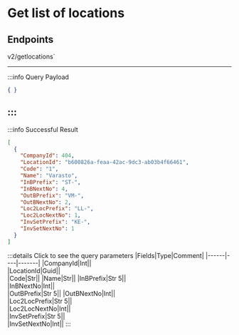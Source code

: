 # Get list of locations

## Endpoints

<!--@include: @/dist/md/api_url.md-->v2/getlocations`

---
:::info Query Payload
```json
{ }
```
:::
---
:::info Successful Result
```json
[
  {
    "CompanyId": 404,
    "LocationId": "b600826a-feaa-42ac-9dc3-ab03b4f66461",
    "Code": "1",
    "Name": "Varasto",
    "InBPrefix": "ST-",
    "InBNextNo": 4,
    "OutBPrefix": "VM-",
    "OutBNextNo": 2,
    "Loc2LocPrefix": "LL-",
    "Loc2LocNextNo": 1,
    "InvSetPrefix": "KE-",
    "InvSetNextNo": 1
  }
]
```
:::details Click to see the query parameters
|Fields|Type|Comment|
|------|----|-------|
|CompanyId|Int||	
|LocationId|Guid||	
|Code|Str||	
|Name|Str||	
|InBPrefix|Str 5||	
|InBNextNo|Int||	
|OutBPrefix|Str 5||	
|OutBNextNo|Int||	
|Loc2LocPrefix|Str 5||	
|Loc2LocNextNo|Int||	
|InvSetPrefix|Str 5||	
|InvSetNextNo|Int||
:::
